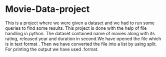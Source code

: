 # Movie-Data-project
This is a project where we were given a dataset and we had to run some queries to find some results. This project is done with the help of file handling in python. The dataset contained name of movies along with its rating, released year and duration in second.We have opened the file which is in text format . Then we have converted the file into a list by using split. For printing the output we have used .format.
